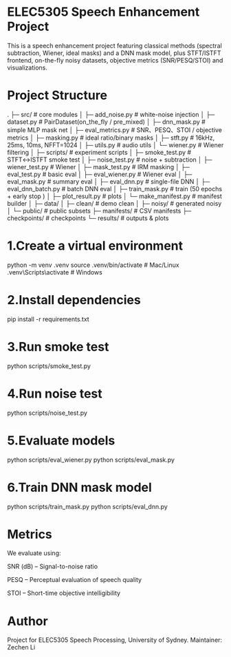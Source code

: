 # ELEC5305 Speech Enhancement Project

This is a speech enhancement project featuring classical methods (spectral subtraction, Wiener, ideal masks) and a DNN mask model, plus STFT/ISTFT frontend, on-the-fly noisy datasets, objective metrics (SNR/PESQ/STOI) and visualizations.

# Project Structure
.
├─ src/                       # core modules
│  ├─ add_noise.py            # white-noise injection
│  ├─ dataset.py              # PairDataset(on_the_fly / pre_mixed)
│  ├─ dnn_mask.py             # simple MLP mask net
│  ├─ eval_metrics.py         # SNR、PESQ、STOI / objective metrics
│  ├─ masking.py              # ideal ratio/binary masks
│  ├─ stft.py                 # 16kHz, 25ms, 10ms, NFFT=1024
│  ├─ utils.py                # audio utils
│  └─ wiener.py               # Wiener filtering
│
├─ scripts/                   # experiment scripts
│  ├─ smoke_test.py           # STFT↔ISTFT smoke test
│  ├─ noise_test.py           # noise + subtraction
│  ├─ wiener_test.py          # Wiener
│  ├─ mask_test.py            # IRM masking
│  ├─ eval_test.py            # basic eval
│  ├─ eval_wiener.py          # Wiener eval
│  ├─ eval_mask.py            # summary eval
│  ├─ eval_dnn.py             # single-file DNN 
│  ├─ eval_dnn_batch.py       # batch DNN eval
│  ├─ train_mask.py           # train (50 epochs + early stop )
│  ├─ plot_result.py          # plots
│  └─ make_manifest.py        # manifest builder
│
├─ data/
│  ├─ clean/                  # demo clean
│  ├─ noisy/                  # generated noisy
│  └─ public/                 # public subsets
├─ manifests/                 # CSV manifests
├─ checkpoints/               # checkpoints
└─ results/                   # outputs & plots



# 1.Create a virtual environment

python -m venv .venv
source .venv/bin/activate     # Mac/Linux
.venv\Scripts\activate        # Windows

# 2.Install dependencies

pip install -r requirements.txt

# 3.Run smoke test

python scripts/smoke_test.py

# 4.Run noise test

python scripts/noise_test.py

# 5.Evaluate models

python scripts/eval_wiener.py
python scripts/eval_mask.py

# 6.Train DNN mask model 

python scripts/train_mask.py
python scripts/eval_dnn.py

# Metrics
We evaluate using:

SNR (dB) – Signal-to-noise ratio

PESQ – Perceptual evaluation of speech quality

STOI – Short-time objective intelligibility

# Author

Project for ELEC5305 Speech Processing, University of Sydney.
Maintainer: Zechen Li